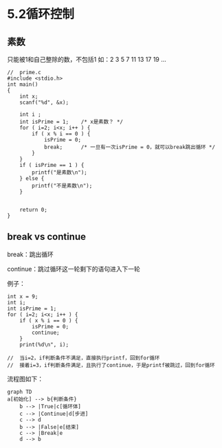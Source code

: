 # 5.2循环控制

## 素数

只能被1和自己整除的数，不包括1
如：2 3 5 7 11 13 17 19 ...

```
//	prime.c
#include <stdio.h>
int main()
{
	int x;
	scanf("%d", &x);

	int i ;
	int isPrime = 1;	/* x是素数？ */
	for ( i=2; i<x; i++ ) {
		if ( x % i == 0 ) {
			isPrime = 0;
			break;		/* 一旦有一次isPrime = 0，就可以break跳出循环 */
		}
	}
	if ( isPrime == 1 ) {
		printf("是素数\n");
	} else {
		printf("不是素数\n");
	}


	return 0;
}
```

## break vs continue

break：跳出循环

continue：跳过循环这一轮剩下的语句进入下一轮

例子：

```
int x = 9;
int i;
int isPrime = 1;
for ( i=2; i<x; i++ ) {
	if ( x % i == 0 ) {
		isPrime = 0;
		continue;
	}
	print(%d\n", i);

//	当i=2，if判断条件不满足，直接执行printf，回到for循环
//	接着i=3，if判断条件满足，且执行了continue，于是printf被跳过，回到for循环

```

流程图如下：

```mermaid
graph TD
a[初始化] --> b{判断条件}
	b --> |True|c[循环体]
	c --> |Continue|d[步进]
	c --> d
	b --> |False|e[结束]
	c --> |Break|e
	d --> b
```
